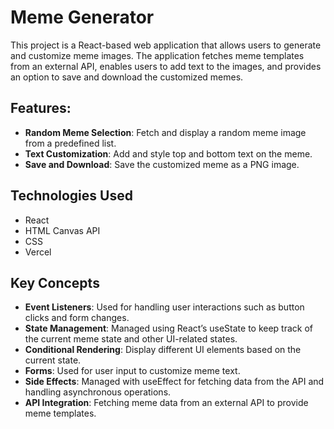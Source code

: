 # Meme Generator

This project is a React-based web application that allows users to generate and customize meme images. The application fetches meme templates from an external API, enables users to add text to the images, and provides an option to save and download the customized memes.



## Features: 
- **Random Meme Selection**: Fetch and display a random meme image from a predefined list.
- **Text Customization**: Add and style top and bottom text on the meme.
- **Save and Download**: Save the customized meme as a PNG image. 

## Technologies Used
- React
- HTML Canvas API
- CSS
- Vercel

## Key Concepts
- **Event Listeners**: Used for handling user interactions such as button clicks and form changes.
- **State Management**: Managed using React’s useState to keep track of the current meme state and other UI-related states.
- **Conditional Rendering**: Display different UI elements based on the current state.
- **Forms**: Used for user input to customize meme text.
- **Side Effects**: Managed with useEffect for fetching data from the API and handling asynchronous operations.
- **API Integration**: Fetching meme data from an external API to provide meme templates.



